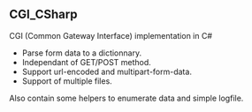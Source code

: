 ## CGI_CSharp
CGI (Common Gateway Interface) implementation in C#

- Parse form data to a dictionnary.
- Independant of GET/POST method.
- Support url-encoded and multipart-form-data.
- Support of multiple files.

Also contain some helpers to enumerate data and simple logfile.

